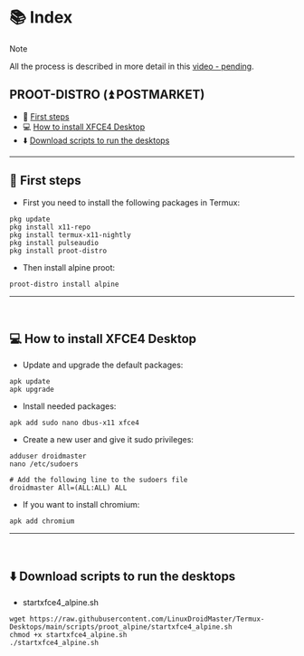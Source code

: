 # 📚 Index

> [!NOTE]  
> All the process is described in more detail in this [video - pending]().

## PROOT-DISTRO (⏫ POSTMARKET)
* 🏁 [First steps](#first-steps-alpine-proot)
* 💻 [How to install XFCE4 Desktop](#xfce-alpine)
* ⬇️ [Download scripts to run the desktops](#easy-download-alpine-proot)

---

## 🏁 First steps <a name=first-steps-alpine-proot></a>

* First you need to install the following packages in Termux: 
```
pkg update
pkg install x11-repo
pkg install termux-x11-nightly
pkg install pulseaudio
pkg install proot-distro
```
* Then install alpine proot: 
```
proot-distro install alpine
```

---  
<br>

## 💻 How to install XFCE4 Desktop <a name=xfce-alpine></a>

* Update and upgrade the default packages: 
```
apk update
apk upgrade
```

* Install needed packages: 
```
apk add sudo nano dbus-x11 xfce4
```

* Create a new user and give it sudo privileges: 
```
adduser droidmaster
nano /etc/sudoers

# Add the following line to the sudoers file
droidmaster All=(ALL:ALL) ALL
```

* If you want to install chromium: 
```
apk add chromium
```


---  
<br>

## ⬇️ Download scripts to run the desktops <a name=easy-download-alpine-proot></a>

* startxfce4_alpine.sh
```
wget https://raw.githubusercontent.com/LinuxDroidMaster/Termux-Desktops/main/scripts/proot_alpine/startxfce4_alpine.sh
chmod +x startxfce4_alpine.sh
./startxfce4_alpine.sh
```
